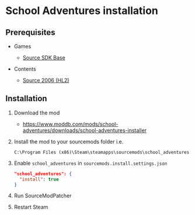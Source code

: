 # School Adventures installation

## Prerequisites

- Games
  - [Source SDK Base](../../../game-installation/game-installation/source-sdk-base.md)

- Contents
  - [Source 2006 (HL2)](../../../SourceContentInstaller/v0/content-installation/source-2006.md#hl2-content)

## Installation

1. Download the mod

   - <https://www.moddb.com/mods/school-adventures/downloads/school-adventures-installer>

2. Install the mod to your sourcemods folder i.e.

   ```text
   C:\Program Files (x86)\Steam\steamapps\sourcemods\school_adventures
   ```

3. Enable `school_adventures` in `sourcemods.install.settings.json`

   ```json
   "school_adventures": {
     "install": true
   }
   ```

4. Run SourceModPatcher
5. Restart Steam
